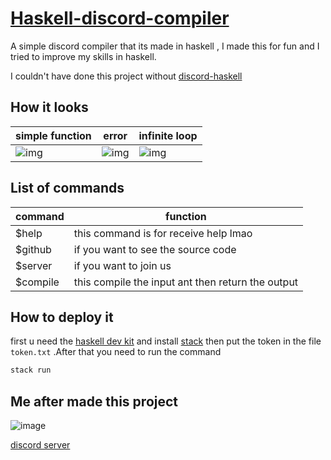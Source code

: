 # [Haskell-discord-compiler](https://discord.gg/e52RFh7Cg2)
A simple discord compiler that its made in haskell , I made this for fun and I tried to improve my skills in haskell.

I couldn't have done this project without [discord-haskell](https://hackage.haskell.org/package/discord-haskell)
## How it looks
| simple function| error| infinite loop|
|--|--|--|
|![img](https://media.discordapp.net/attachments/820472030474272769/857759230135762964/Screen_Shot_2021-06-24_at_18.08.10.png?width=1237&height=941)|![img](https://media.discordapp.net/attachments/820472030474272769/857762776840011786/Screen_Shot_2021-06-24_at_18.22.50.png?width=1232&height=943)|![img](https://media.discordapp.net/attachments/820472030474272769/858101201711005746/Screen_Shot_2021-06-25_at_16.47.33.png)
## List of commands
| command| function|
|--|--|
|$help |this command is for receive help lmao|
|$github |if you want to see the source code|
|$server |if you want to join us|
|$compile |this compile the input ant then return the output|
## How to deploy it

first u need the [haskell dev kit](https://www.haskell.org/downloads/#linux-mac-freebsd) and  install [stack](https://docs.haskellstack.org/en/stable/README/) then put the token  in the file `token.txt` .After that you need to run the command 
```bash
stack run
```


## Me after made this project
![image](https://media1.tenor.com/images/9385eb15bbb7a5d76357a1a59544b072/tenor.gif?itemid=12496470)

[discord server](https://discord.gg/e52RFh7Cg2)
